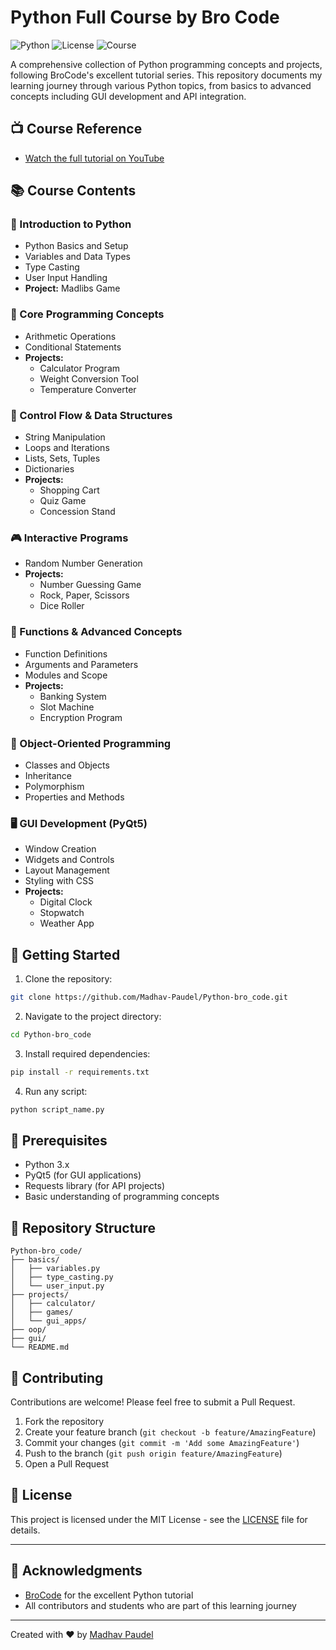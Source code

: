 # Python Full Course by Bro Code

![Python](https://img.shields.io/badge/Python-3.x-blue.svg)
![License](https://img.shields.io/badge/License-MIT-green.svg)
![Course](https://img.shields.io/badge/Course-BroCode-red.svg)

A comprehensive collection of Python programming concepts and projects, following BroCode's excellent tutorial series. This repository documents my learning journey through various Python topics, from basics to advanced concepts including GUI development and API integration.

## 📺 Course Reference
- [Watch the full tutorial on YouTube](https://www.youtube.com/watch?v=ix9cRaBkVe0&t=18532s)

## 📚 Course Contents

### 🌟 Introduction to Python
- Python Basics and Setup
- Variables and Data Types
- Type Casting
- User Input Handling
- **Project:** Madlibs Game

### 🔢 Core Programming Concepts
- Arithmetic Operations
- Conditional Statements
- **Projects:**
  - Calculator Program
  - Weight Conversion Tool
  - Temperature Converter

### 🔄 Control Flow & Data Structures
- String Manipulation
- Loops and Iterations
- Lists, Sets, Tuples
- Dictionaries
- **Projects:**
  - Shopping Cart
  - Quiz Game
  - Concession Stand

### 🎮 Interactive Programs
- Random Number Generation
- **Projects:**
  - Number Guessing Game
  - Rock, Paper, Scissors
  - Dice Roller

### 🔧 Functions & Advanced Concepts
- Function Definitions
- Arguments and Parameters
- Modules and Scope
- **Projects:**
  - Banking System
  - Slot Machine
  - Encryption Program

### 🎯 Object-Oriented Programming
- Classes and Objects
- Inheritance
- Polymorphism
- Properties and Methods

### 🖥️ GUI Development (PyQt5)
- Window Creation
- Widgets and Controls
- Layout Management
- Styling with CSS
- **Projects:**
  - Digital Clock
  - Stopwatch
  - Weather App

## 🚀 Getting Started

1. Clone the repository:
```bash
git clone https://github.com/Madhav-Paudel/Python-bro_code.git
```

2. Navigate to the project directory:
```bash
cd Python-bro_code
```

3. Install required dependencies:
```bash
pip install -r requirements.txt
```

4. Run any script:
```bash
python script_name.py
```

## 🔧 Prerequisites
- Python 3.x
- PyQt5 (for GUI applications)
- Requests library (for API projects)
- Basic understanding of programming concepts

## 📁 Repository Structure
```
Python-bro_code/
├── basics/
│   ├── variables.py
│   ├── type_casting.py
│   └── user_input.py
├── projects/
│   ├── calculator/
│   ├── games/
│   └── gui_apps/
├── oop/
├── gui/
└── README.md
```

## 🤝 Contributing
Contributions are welcome! Please feel free to submit a Pull Request.

1. Fork the repository
2. Create your feature branch (`git checkout -b feature/AmazingFeature`)
3. Commit your changes (`git commit -m 'Add some AmazingFeature'`)
4. Push to the branch (`git push origin feature/AmazingFeature`)
5. Open a Pull Request

## 📝 License

This project is licensed under the MIT License - see the [LICENSE](LICENSE) file for details.

---



## 👏 Acknowledgments
- [BroCode](https://www.youtube.com/c/BroCodez) for the excellent Python tutorial
- All contributors and students who are part of this learning journey

---

Created with ❤️ by [Madhav Paudel](https://github.com/Madhav-Paudel)
